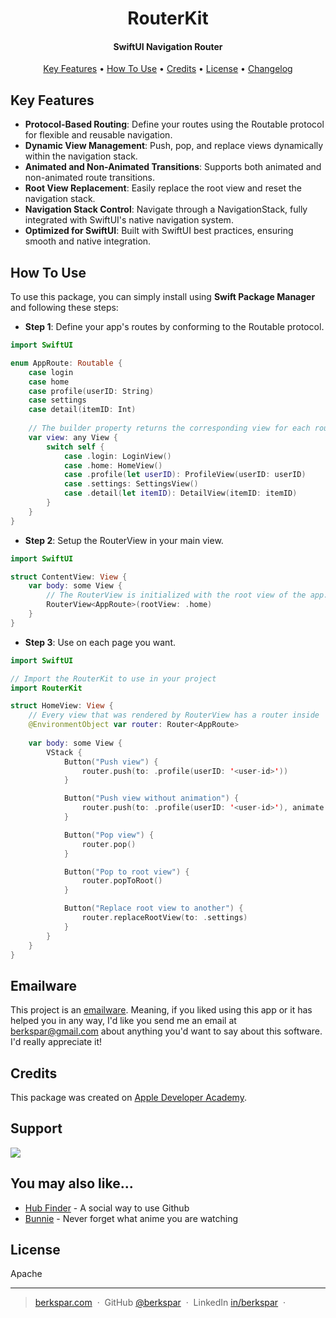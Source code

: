 <h1 align="center">
  RouterKit
  <br>
</h1>

<h4 align="center">SwiftUI Navigation Router</h4>

<p align="center">
  <a href="#key-features">Key Features</a> •
  <a href="#how-to-use">How To Use</a> •
  <a href="#credits">Credits</a> •
  <a href="#license">License</a> •
  <a href="CHANGELOG.md">Changelog</a>
</p>

## Key Features

* **Protocol-Based Routing**: Define your routes using the Routable protocol for flexible and reusable navigation.
* **Dynamic View Management**: Push, pop, and replace views dynamically within the navigation stack.
* **Animated and Non-Animated Transitions**: Supports both animated and non-animated route transitions.
* **Root View Replacement**: Easily replace the root view and reset the navigation stack.
* **Navigation Stack Control**: Navigate through a NavigationStack, fully integrated with SwiftUI's native navigation system.
* **Optimized for SwiftUI**: Built with SwiftUI best practices, ensuring smooth and native integration.

## How To Use

To use this package, you can simply install using **Swift Package Manager** and following these steps:

- **Step 1**: Define your app's routes by conforming to the Routable protocol.

```swift
import SwiftUI

enum AppRoute: Routable {
    case login
    case home
    case profile(userID: String)
    case settings
    case detail(itemID: Int)
    
    // The builder property returns the corresponding view for each route.
    var view: any View {
        switch self {
            case .login: LoginView()
            case .home: HomeView()
            case .profile(let userID): ProfileView(userID: userID)
            case .settings: SettingsView()
            case .detail(let itemID): DetailView(itemID: itemID)
        }
    }
}
```

- **Step 2**: Setup the RouterView in your main view.

```swift
import SwiftUI

struct ContentView: View {
    var body: some View {
        // The RouterView is initialized with the root view of the app.
        RouterView<AppRoute>(rootView: .home)
    }
}
```

- **Step 3**: Use on each page you want.

```swift
import SwiftUI

// Import the RouterKit to use in your project
import RouterKit

struct HomeView: View {
    // Every view that was rendered by RouterView has a router inside
    @EnvironmentObject var router: Router<AppRoute>
    
    var body: some View {
        VStack {
            Button("Push view") {
                router.push(to: .profile(userID: '<user-id>'))
            }

            Button("Push view without animation") {
                router.push(to: .profile(userID: '<user-id>'), animate: false)
            }

            Button("Pop view") {
                router.pop()
            }

            Button("Pop to root view") {
                router.popToRoot()
            }

            Button("Replace root view to another") {
                router.replaceRootView(to: .settings)
            }
        }
    }
}
```

## Emailware

This project is an [emailware](https://en.wiktionary.org/wiki/emailware). Meaning, if you liked using this app or it has helped you in any way, I'd like you send me an email at <berkspar@gmail.com> about anything you'd want to say about this software. I'd really appreciate it!

## Credits

This package was created on [Apple Developer Academy](https://developeracademy.pucpr.br).

## Support

<a href="https://www.buymeacoffee.com/berkspar"><img src="https://img.buymeacoffee.com/button-api/?text=Buy me a coffee&emoji=☕&slug=berkspar&button_colour=5F7FFF&font_colour=ffffff&font_family=Poppins&outline_colour=000000&coffee_colour=FFDD00" /></a>

## You may also like...

- [Hub Finder](https://github.com/BerkSpar/hub_finder) - A social way to use Github
- [Bunnie](https://github.com/BerkSpar/bunnie) - Never forget what anime you are watching

## License

Apache

---

> [berkspar.com](https://www.berkspar.com) &nbsp;&middot;&nbsp;
> GitHub [@berkspar](https://github.com/berkspar) &nbsp;&middot;&nbsp;
> LinkedIn [in/berkspar](https://www.linkedin.com/in/berkspar) &nbsp;&middot;&nbsp;
